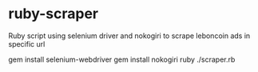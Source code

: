 # ruby-scraper
Ruby script using selenium driver and nokogiri to scrape leboncoin ads in specific url

gem install selenium-webdriver
gem install nokogiri
ruby ./scraper.rb
